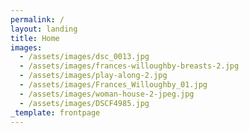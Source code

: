 ```yaml
---
permalink: /
layout: landing
title: Home
images:
  - /assets/images/dsc_0013.jpg
  - /assets/images/frances-willoughby-breasts-2.jpg
  - /assets/images/play-along-2.jpg
  - /assets/images/Frances_Willoughby_01.jpg
  - /assets/images/woman-house-2-jpeg.jpg
  - /assets/images/DSCF4985.jpg
_template: frontpage
---
```


